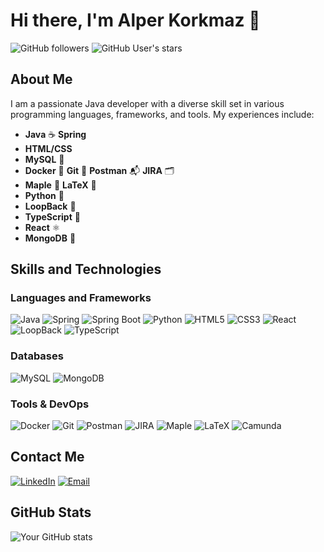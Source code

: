 # Hi there, I'm Alper Korkmaz 👋

![GitHub followers](https://img.shields.io/github/followers/yourusername?label=Follow&style=social) ![GitHub User's stars](https://img.shields.io/github/stars/yourusername?style=social)

## About Me

I am a passionate Java developer with a diverse skill set in various programming languages, frameworks, and tools. My experiences include:

- **Java** ☕ **Spring**  
- **HTML/CSS**  
- **MySQL** 🐬  
- **Docker** 🐳 **Git** 🔧 **Postman** 📬 **JIRA** 🗂️  
- **Maple** 🍁 **LaTeX** 📄  
- **Python** 🐍  
- **LoopBack** 🔄  
- **TypeScript** 💙  
- **React** ⚛️  
- **MongoDB** 🍃


## Skills and Technologies

### Languages and Frameworks

![Java](https://img.shields.io/badge/Java-%23ED8B00.svg?style=for-the-badge&logo=java&logoColor=white)
![Spring](https://img.shields.io/badge/Spring-%236DB33F.svg?style=for-the-badge&logo=spring&logoColor=white)
![Spring Boot](https://img.shields.io/badge/Spring%20Boot-%236DB33F.svg?style=for-the-badge&logo=spring-boot&logoColor=white)
![Python](https://img.shields.io/badge/Python-%2314354C.svg?style=for-the-badge&logo=python&logoColor=white)
![HTML5](https://img.shields.io/badge/HTML5-%23E34F26.svg?style=for-the-badge&logo=html5&logoColor=white)
![CSS3](https://img.shields.io/badge/CSS3-%231572B6.svg?style=for-the-badge&logo=css3&logoColor=white)
![React](https://img.shields.io/badge/React-%2361DAFB.svg?style=for-the-badge&logo=react&logoColor=black)
![LoopBack](https://img.shields.io/badge/LoopBack-%23007ACC.svg?style=for-the-badge&logo=loopback&logoColor=white)
![TypeScript](https://img.shields.io/badge/TypeScript-%23007ACC.svg?style=for-the-badge&logo=typescript&logoColor=white)

### Databases

![MySQL](https://img.shields.io/badge/MySQL-%2300f.svg?style=for-the-badge&logo=mysql&logoColor=white)
![MongoDB](https://img.shields.io/badge/MongoDB-%2347A248.svg?style=for-the-badge&logo=mongodb&logoColor=white)

### Tools & DevOps


![Docker](https://img.shields.io/badge/Docker-%232496ED.svg?style=for-the-badge&logo=docker&logoColor=white) ![Git](https://img.shields.io/badge/Git-%23F05033.svg?style=for-the-badge&logo=git&logoColor=white) ![Postman](https://img.shields.io/badge/Postman-%23FF6C37.svg?style=for-the-badge&logo=postman&logoColor=white) ![JIRA](https://img.shields.io/badge/JIRA-%230A0FFF.svg?style=for-the-badge&logo=jira&logoColor=white)
![Maple](https://img.shields.io/badge/Maple-%23FFAB00.svg?style=for-the-badge&logo=maple&logoColor=white) ![LaTeX](https://img.shields.io/badge/LaTeX-%23008080.svg?style=for-the-badge&logo=latex&logoColor=white) ![Camunda](https://img.shields.io/badge/Camunda-%23DA4453.svg?style=for-the-badge&logo=camunda&logoColor=white)

## Contact Me

[![LinkedIn](https://img.shields.io/badge/LinkedIn-%230077B5.svg?style=for-the-badge&logo=linkedin&logoColor=white)](https://www.linkedin.com/in/alper-korkmaz-54267918/) [![Email](https://img.shields.io/badge/Email-D14836?style=for-the-badge&logo=gmail&logoColor=white)](mailto:alperkorkmaz7@gmail.com)

## GitHub Stats

![Your GitHub stats](https://github-readme-stats.vercel.app/api?username=korkmazalper&show_icons=true&theme=radical)
